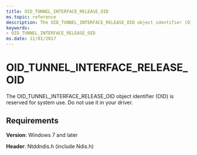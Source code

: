 ```yaml
---
title: OID_TUNNEL_INTERFACE_RELEASE_OID
ms.topic: reference
description: The OID_TUNNEL_INTERFACE_RELEASE_OID object identifier (OID) is reserved for system use. Do not use it in your driver.
keywords:
- OID_TUNNEL_INTERFACE_RELEASE_OID
ms.date: 11/01/2017
---
```


# OID_TUNNEL_INTERFACE_RELEASE_OID

The OID_TUNNEL_INTERFACE_RELEASE_OID object identifier (OID) is reserved for system use. Do not use it in your driver.

## Requirements

**Version**: Windows 7 and later

**Header**: Ntddndis.h (include Ndis.h)



